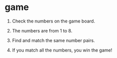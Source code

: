 # game


1. Check the numbers on the game board.

2. The numbers are from 1 to 8.

3. Find and match the same number pairs.

4. If you match all the numbers, you win the game!


